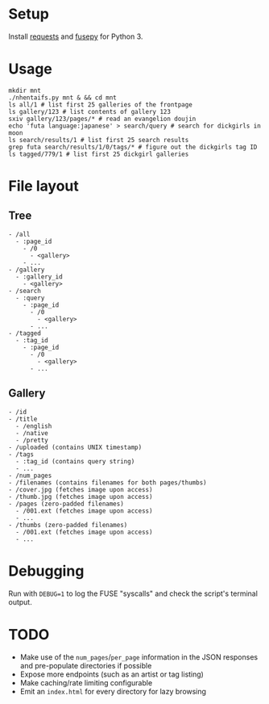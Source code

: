 # Setup

Install [requests](http://docs.python-requests.org/en/master/) and [fusepy](https://github.com/terencehonles/fusepy) for Python 3.

# Usage

```
mkdir mnt
./nhentaifs.py mnt & && cd mnt
ls all/1 # list first 25 galleries of the frontpage
ls gallery/123 # list contents of gallery 123
sxiv gallery/123/pages/* # read an evangelion doujin
echo 'futa language:japanese' > search/query # search for dickgirls in moon
ls search/results/1 # list first 25 search results
grep futa search/results/1/0/tags/* # figure out the dickgirls tag ID
ls tagged/779/1 # list first 25 dickgirl galleries
```

# File layout

## Tree

```
- /all
  - :page_id
    - /0
      - <gallery>
    - ...
- /gallery
  - :gallery_id
    - <gallery>
- /search
  - :query
    - :page_id
      - /0
        - <gallery>
      - ...
- /tagged
  - :tag_id
    - :page_id
      - /0
        - <gallery>
      - ...
```

## Gallery

```
- /id
- /title
  - /english
  - /native
  - /pretty
- /uploaded (contains UNIX timestamp)
- /tags
  - :tag_id (contains query string)
  - ...
- /num_pages
- /filenames (contains filenames for both pages/thumbs)
- /cover.jpg (fetches image upon access)
- /thumb.jpg (fetches image upon access)
- /pages (zero-padded filenames)
  - /001.ext (fetches image upon access)
  - ...
- /thumbs (zero-padded filenames)
  - /001.ext (fetches image upon access)
  - ...
```

# Debugging

Run with `DEBUG=1` to log the FUSE "syscalls" and check the script's
terminal output.

# TODO

- Make use of the `num_pages`/`per_page` information in the JSON
  responses and pre-populate directories if possible
- Expose more endpoints (such as an artist or tag listing)
- Make caching/rate limiting configurable
- Emit an `index.html` for every directory for lazy browsing
